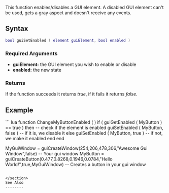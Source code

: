 This function enables/disables a GUI element. A disabled GUI element can't be used, gets a gray aspect and doesn't receive any events.

Syntax
------

``` lua
bool guiSetEnabled ( element guiElement, bool enabled )
```

### Required Arguments

-   **guiElement:** the GUI element you wish to enable or disable
-   **enabled:** the new state

### Returns

If the function succeeds it returns *true*, if it fails it returns *false*.

Example
-------

<section name="Client" class="client" show="true">
``` lua
function ChangeMyButtonEnabled ( )        
        if ( guiGetEnabled ( MyButton ) == true ) then -- check if the element is enabled           
                guiSetEnabled ( MyButton, false ) -- if it is, we disable it
        else              
                guiSetEnabled ( MyButton, true ) -- if not, we make it enabled
        end
end

MyGuiWindow = guiCreateWindow(254,206,478,306,"Awesome Gui Window",false) -- Your gui window
MyButton = guiCreateButton(0.477,0.8268,0.1946,0.0784,"Hello World!",true,MyGuiWindow) -- Creates a button in your gui window
```

</section>
See Also
--------
